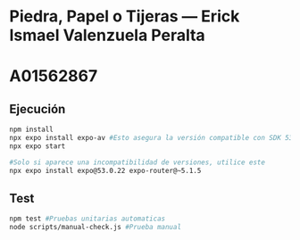 # Piedra, Papel o Tijeras — Erick Ismael Valenzuela Peralta
# A01562867

## Ejecución
```bash
npm install
npx expo install expo-av #Esto asegura la versión compatible con SDK 53
npx expo start

#Solo si aparece una incompatibilidad de versiones, utilice este
npx expo install expo@53.0.22 expo-router@~5.1.5
```

## Test
```bash
npm test #Pruebas unitarias automaticas
node scripts/manual-check.js #Prueba manual

